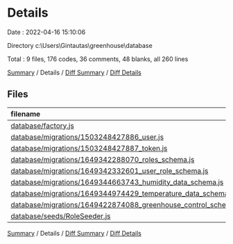 # Details

Date : 2022-04-16 15:10:06

Directory c:\Users\Gintautas\greenhouse\database

Total : 9 files,  176 codes, 36 comments, 48 blanks, all 260 lines

[Summary](results.md) / Details / [Diff Summary](diff.md) / [Diff Details](diff-details.md)

## Files
| filename | language | code | comment | blank | total |
| :--- | :--- | ---: | ---: | ---: | ---: |
| [database/factory.js](/database/factory.js) | JavaScript | 10 | 17 | 6 | 33 |
| [database/migrations/1503248427886_user.js](/database/migrations/1503248427886_user.js) | JavaScript | 17 | 1 | 5 | 23 |
| [database/migrations/1503248427887_token.js](/database/migrations/1503248427887_token.js) | JavaScript | 23 | 1 | 5 | 29 |
| [database/migrations/1649342288070_roles_schema.js](/database/migrations/1649342288070_roles_schema.js) | JavaScript | 15 | 1 | 5 | 21 |
| [database/migrations/1649342332601_user_role_schema.js](/database/migrations/1649342332601_user_role_schema.js) | JavaScript | 21 | 1 | 5 | 27 |
| [database/migrations/1649344663743_humidity_data_schema.js](/database/migrations/1649344663743_humidity_data_schema.js) | JavaScript | 21 | 1 | 5 | 27 |
| [database/migrations/1649344974429_temperature_data_schema.js](/database/migrations/1649344974429_temperature_data_schema.js) | JavaScript | 21 | 1 | 5 | 27 |
| [database/migrations/1649422874088_greenhouse_control_schema.js](/database/migrations/1649422874088_greenhouse_control_schema.js) | JavaScript | 27 | 1 | 5 | 33 |
| [database/seeds/RoleSeeder.js](/database/seeds/RoleSeeder.js) | JavaScript | 21 | 12 | 7 | 40 |

[Summary](results.md) / Details / [Diff Summary](diff.md) / [Diff Details](diff-details.md)
